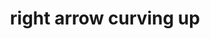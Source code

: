 ---
layout: symbols
title: right arrow curving up
emoji: right_arrow_curving_up
permalink: ⤴.html
---